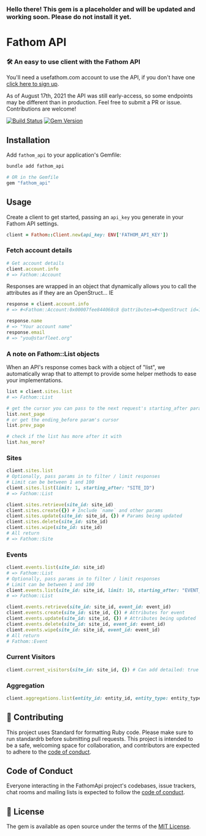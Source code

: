 ### Hello there! This gem is a placeholder and will be updated and working soon. Please do not install it yet.

# Fathom API

### 🛠 An easy to use client with the Fathom API

You'll need a usefathom.com account to use the API, if you don't have one [click here to sign up](https://usefathom.com/ref/CVNWHD).

As of August 17th, 2021 the API was still early-access, so some endpoints may be different than in production. Feel free to submit a PR or issue. Contributions are welcome!

[![Build Status](https://github.com/afomera/fathom_api/workflows/Tests/badge.svg)](https://github.com/afomera/fathom_api/actions) [![Gem Version](https://badge.fury.io/rb/fathom_api.svg)](https://badge.fury.io/rb/fathom_api)

## Installation

Add `fathom_api` to your application's Gemfile:

```bash
bundle add fathom_api

# OR in the Gemfile
gem "fathom_api"
```

## Usage

Create a client to get started, passing an `api_key` you generate in your Fathom API settings.

```ruby
client = Fathom::Client.new(api_key: ENV['FATHOM_API_KEY'])
```

### Fetch account details

```ruby
# Get account details
client.account.info
# => Fathom::Account
```

Responses are wrapped in an object that dynamically allows you to call the attributes as if they are an OpenStruct... IE

```ruby
response = client.account.info
# => #<Fathom::Account:0x00007fee844068c8 @attributes=#<OpenStruct id=12345, name="Your account name", email="you@starfleet.org", object="account">>

response.name
# => "Your account name"
response.email
# => "you@starfleet.org"
```

### A note on Fathom::List objects

When an API's response comes back with a object of "list", we automatically wrap that to attempt to provide some helper methods to ease your implementations.

```ruby
list = client.sites.list
# => Fathom::List

# get the cursor you can pass to the next request's starting_after param
list.next_page
# or get the ending_before param's cursor
list.prev_page

# check if the list has more after it with
list.has_more?
```

### Sites

```ruby
client.sites.list
# Optionally, pass params in to filter / limit responses
# Limit can be between 1 and 100
client.sites.list(limit: 1, starting_after: "SITE_ID")
# => Fathom::List

client.sites.retrieve(site_id: site_id)
client.sites.create({}) # Include `name` and other params
client.sites.update(site_id: site_id, {}) # Params being updated
client.sites.delete(site_id: site_id)
client.sites.wipe(site_id: site_id)
# All return
# => Fathom::Site
```

### Events

```ruby
client.events.list(site_id: site_id)
# => Fathom::List
# Optionally, pass params in to filter / limit responses
# Limit can be between 1 and 100
client.events.list(site_id: site_id, limit: 10, starting_after: "EVENT_ID")
# => Fathom::List

client.events.retrieve(site_id: site_id, event_id: event_id)
client.events.create(site_id: site_id, {}) # Attributes for event
client.events.update(site_id: site_id, {}) # Attributes being updated
client.events.delete(site_id: site_id, event_id: event_id)
client.events.wipe(site_id: site_id, event_id: event_id)
# All return
# Fathom::Event
```

### Current Visitors

```ruby
client.current_visitors(site_id: site_id, {}) # Can add detailed: true for a more detailed report
```

### Aggregation

```ruby
client.aggregations.list(entity_id: entity_id, entity_type: entity_type, aggregates: aggregates, **params)
```

## 🙏 Contributing

This project uses Standard for formatting Ruby code. Please make sure to run standardrb before submitting pull requests. This project is intended to be a safe, welcoming space for collaboration, and contributors are expected to adhere to the [code of conduct](https://github.com/afomera/fathom_api/blob/main/CODE_OF_CONDUCT.md).

## Code of Conduct

Everyone interacting in the FathomApi project's codebases, issue trackers, chat rooms and mailing lists is expected to follow the [code of conduct](https://github.com/afomera/fathom_api/blob/main/CODE_OF_CONDUCT.md).

## 📝 License

The gem is available as open source under the terms of the [MIT License](https://opensource.org/licenses/MIT).
